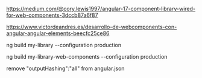 https://medium.com/@cory.lewis1997/angular-17-component-library-wired-for-web-components-3dccb87a6f87

https://www.victordeandres.es/desarrollo-de-webcomponents-con-angular-angular-elements-beecfc25ce86

ng build my-library --configuration production

ng build my-library-web-components --configuration production

remove "outputHashing":"all" from angular.json

